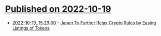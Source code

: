 # [Published on 2022-10-19](index.md)

* [2022-10-19, 15:29:00](https://slashdot.org/story/22/10/19/1529248/japan-to-further-relax-crypto-rules-by-easing-listings-of-tokens?utm_source=rss1.0mainlinkanon&utm_medium=feed) - [Japan To Further Relax Crypto Rules by Easing Listings of Tokens](https://slashdot.org/story/22/10/19/1529248/japan-to-further-relax-crypto-rules-by-easing-listings-of-tokens?utm_source=rss1.0mainlinkanon&utm_medium=feed)
